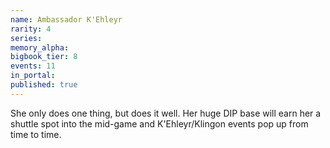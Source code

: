 ```yaml
---
name: Ambassador K'Ehleyr
rarity: 4
series:
memory_alpha:
bigbook_tier: 8
events: 11
in_portal:
published: true
---
```


She only does one thing, but does it well. Her huge DIP base will earn her a shuttle spot into the mid-game and K'Ehleyr/Klingon events pop up from time to time.
